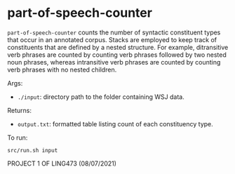 # part-of-speech-counter
```part-of-speech-counter``` counts the number of syntactic constituent types that occur in an annotated corpus. Stacks are employed to keep track of constituents that are defined by a nested structure. For example, ditransitive verb phrases are counted by counting verb phrases followed by two nested noun phrases, whereas intransitive verb phrases are counted by counting verb phrases with no nested children. 

Args:
* ```./input```: directory path to the folder containing WSJ data.

Returns:
* ```output.txt```: formatted table listing count of each constituency type.

To run: 
```
src/run.sh input 
```

PROJECT 1 OF LING473 (08/07/2021)
